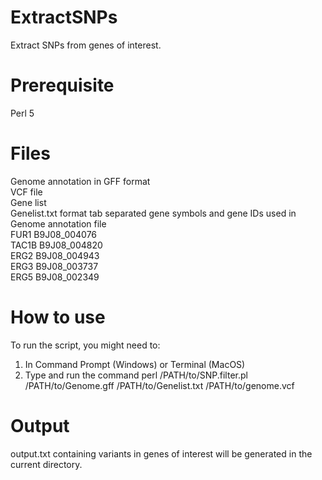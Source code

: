 # ExtractSNPs
Extract SNPs from genes of interest.
# Prerequisite
Perl 5 <br />
# Files
Genome annotation in GFF format <br />
VCF file  <br />
Gene list <br />
Genelist.txt format tab separated gene symbols and gene IDs used in Genome annotation file <br />
FUR1	B9J08_004076 <br />
TAC1B	B9J08_004820 <br />
ERG2	B9J08_004943 <br />
ERG3	B9J08_003737 <br />
ERG5	B9J08_002349 <br />

# How to use
To run the script, you might need to: <br />
  1. In Command Prompt (Windows) or Terminal (MacOS)  <br />
  2. Type and run the command perl /PATH/to/SNP.filter.pl /PATH/to/Genome.gff /PATH/to/Genelist.txt /PATH/to/genome.vcf <br />

# Output
output.txt containing variants in genes of interest will be generated in the current directory.
